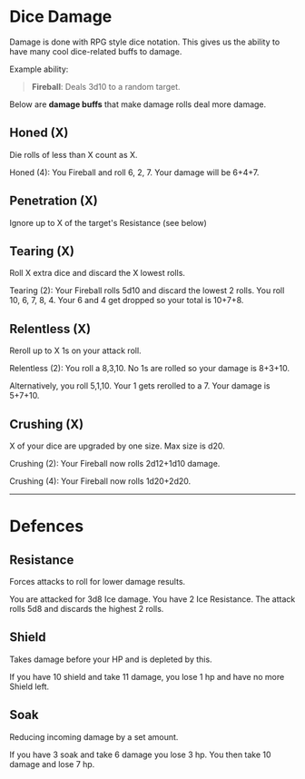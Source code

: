 # Dice Damage
Damage is done with RPG style dice notation. This gives us the ability to have many cool dice-related buffs to damage.


Example ability:
>**Fireball**: Deals 3d10 to a random target.

Below are **damage buffs** that make damage rolls deal more damage.

## Honed (X)
Die rolls of less than X count as X.

Honed (4): You Fireball and roll 6, 2, 7. Your damage will be 6+4+7.

## Penetration (X)
Ignore up to X of the target's Resistance (see below)

## Tearing (X)
Roll X extra dice and discard the X lowest rolls.

Tearing (2): Your Fireball rolls 5d10 and discard the lowest 2 rolls. You roll 10, 6, 7, 8, 4. Your 6 and 4 get dropped so your total is 10+7+8.

## Relentless (X)
Reroll up to X 1s on your attack roll.

Relentless (2): You roll a 8,3,10. No 1s are rolled so your damage is 8+3+10. 

Alternatively, you roll 5,1,10. Your 1 gets rerolled to a 7. Your damage is 5+7+10.

## Crushing (X)
X of your dice are upgraded by one size. Max size is d20.

Crushing (2): Your Fireball now rolls 2d12+1d10 damage.

Crushing (4): Your Fireball now rolls 1d20+2d20.

---

# Defences

## Resistance
Forces attacks to roll for lower damage results.

You are attacked for 3d8 Ice damage. You have 2 Ice Resistance. The attack rolls 5d8 and discards the highest 2 rolls.

## Shield
Takes damage before your HP and is depleted by this.

If you have 10 shield and take 11 damage, you lose 1 hp and have no more Shield left.

## Soak
Reducing incoming damage by a set amount.

If you have 3 soak and take 6 damage you lose 3 hp. You then take 10 damage and lose 7 hp.
